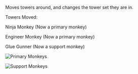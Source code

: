 Moves towers around, and changes the tower set they are in.

Towers Moved:

Ninja Monkey (Now a primary monkey)

Engineer Monkey (Now a primary monkey)

Glue Gunner (Now a support monkey)

![Primary Monkeys](https://github.com/Greenphx9/BTD6Mods/blob/main/Tower%20Set%20Change/Primary.PNG?raw=true)

![Support Monkeys](https://github.com/Greenphx9/BTD6Mods/blob/main/Tower%20Set%20Change/Support.PNG?raw=true)
